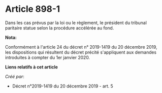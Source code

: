 # Article 898-1

Dans les cas prévus par la loi ou le règlement, le président du tribunal paritaire statue selon la procédure accélérée au
fond.

**Nota:**

Conformément à l'article 24 du décret n° 2019-1419 du 20 décembre 2019, les dispositions qui résultent du décret précité
s'appliquent aux demandes introduites à compter du 1er janvier 2020.

**Liens relatifs à cet article**

_Créé par_:

  - Décret n°2019-1419 du 20 décembre 2019 - art. 5
